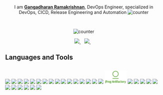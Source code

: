 <br>
<p align=center >I am <strong><a href="https://www.linkedin.com/in/gangadharanr/" target="_blank">Gangadharan Ramakrishnan</a></strong>, DevOps Engineer, specialized in DevOps, CICD, Release Engineering and Automation <img width="70px" src="https://github.com/user-attachments/assets/fe3080c4-767e-4a39-87a2-8c0789fc0d82"  alt="counter"/> 
</p>
<br>
<p align="center">
     <img src="https://profile-counter.glitch.me/{thunderbirdgit}/count.svg"  alt="counter"/>
</p>
<p align='center'>
  
  <a href="https://www.linkedin.com/in/gangadharanr/" target="_blank">
    <img src="https://www.vectorlogo.zone/logos/linkedin/linkedin-ar21.svg" />
  </a>&nbsp;&nbsp;
  <a href="https://github.com/thunderbirdgit/" target="_blank">
    <img src="https://www.vectorlogo.zone/logos/github/github-ar21.svg" />
  </a>&nbsp;&nbsp;
  
</p>

### <h2>Languages and Tools<h2/>

<p align="center">

<code><img width="70px"  src="https://www.vectorlogo.zone/logos/amazon_aws/amazon_aws-ar21.svg"></code>
<code><img width="70px"  src="https://www.vectorlogo.zone/logos/kubernetes/kubernetes-ar21.svg"></code>
<code><img width="70px" src="https://www.svgrepo.com/show/353929/jenkins.svg"></code>
<code><img width="70px" src="https://www.vectorlogo.zone/logos/argoprojio/argoprojio-ar21.svg"></code>
<code><img width="70px"  src="https://www.vectorlogo.zone/logos/docker/docker-ar21.svg"></code>
<code><img width="70px"  src="https://www.vectorlogo.zone/logos/google_cloud/google_cloud-ar21.svg"></code>
<code><img width="70px"  src="https://www.vectorlogo.zone/logos/github/github-icon.svg"></code>
<code><img width="70px" src="https://img.icons8.com/color/50/000000/git.png"/></code>
<code><img width="70px"  src="https://www.vectorlogo.zone/logos/terraformio/terraformio-ar21.svg"></code>
<code><img width="70px"  src="https://www.vectorlogo.zone/logos/linux/linux-ar21.svg"></code>
<code><img width="70px"  src="https://github.com/user-attachments/assets/af7f1150-9640-4c0c-a719-2d5319a1cd9c"></code>
<code><img width="70px"  src="https://img.icons8.com/color/2x/python.png"></code>
<code><img width="70px"  src="https://www.vectorlogo.zone/logos/java/java-icon.svg"></code>
<code><img width="70px" src="https://img.icons8.com/color/2x/nodejs.png"></code>
<code><img width="70px"  src="https://www.vectorlogo.zone/logos/gradle/gradle-ar21.svg"></code>
<code><img width="70px"  src="https://upload.vectorlogo.zone/logos/sonarqube/images/dfc028d6-7acc-48c1-99ea-4d3dd5ca4c63.svg"></code>
<code><img width="70px"  src="https://github.com/cncf/landscape/blob/master/hosted_logos/j-frog-artifactory.svg"></code>
<code><img width="70px"  src="https://www.vectorlogo.zone/logos/apache_maven/apache_maven-ar21.svg"></code>
<code><img width="70px"  src="https://www.vectorlogo.zone/logos/groovy-lang/groovy-lang-ar21.svg"></code>
<code><img width="70px"  src="https://www.vectorlogo.zone/logos/gnu_bash/gnu_bash-ar21.svg"></code>
<code><img width="70px" src="https://www.vectorlogo.zone/logos/splunk/splunk-ar21.svg"></code>
<code><img width="70px" src="https://www.vectorlogo.zone/logos/elastic/elastic-ar21.svg"></code>
<code><img width="70px" src="https://www.vectorlogo.zone/logos/grafana/grafana-ar21.svg"></code>
<code><img width="70px" src="https://www.vectorlogo.zone/logos/prometheusio/prometheusio-ar21.svg"></code>
<code><img width="70px" src="https://www.vectorlogo.zone/logos/oracle/oracle-ar21.svg"></code>
<code><img width="70px" src="https://www.vectorlogo.zone/logos/mysql/mysql-ar21.svg"></code>
<code><img width="70px" src="https://www.vectorlogo.zone/logos/ansible/ansible-ar21.svg"></code>
<code><img width="70px" src="https://upload.wikimedia.org/wikipedia/en/thumb/8/8f/Liquibase_Logo.svg/1024px-Liquibase_Logo.svg.png?20240220092900"></code>
</p>
</br>
